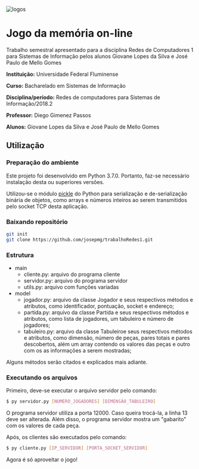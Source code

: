 ![logos](http://www.professores.uff.br/kowada/wp-content/uploads/sites/63/2017/08/UFF-IC-logos.png)
# Jogo da memória on-line
Trabalho semestral apresentado para a disciplina Redes de Computadores 1 para Sistemas de Informação pelos alunos Giovane Lopes da Silva e José Paulo de Mello Gomes

**Instituição:** Universidade Federal Fluminense

**Curso:** Bacharelado em Sistemas de Informação

**Disciplina/período:** Redes de computadores para Sistemas de Informação/2018.2

**Professor:** Diego Gimenez Passos

**Alunos:** Giovane Lopes da Silva e José Paulo de Mello Gomes

## Utilização
### Preparação do ambiente
Este projeto foi desenvolvido em Python 3.7.0. Portanto, faz-se necessário instalação desta ou superiores versões.

Utilizou-se o módulo [pickle](https://docs.python.org/3/library/pickle.html) do Python para serialização e de-serialização binária de objetos, como arrays e números inteiros ao serem transmitidos pelo socket TCP desta aplicação.
### Baixando repositório
```bash
git init
git clone https://github.com/josepmg/trabalhoRedes1.git
```
### Estrutura
- main
  - cliente.py: arquivo do programa cliente
  - servidor.py: arquivo do programa servidor
  - utils.py: arquivo com funções variadas
- model
  - jogador.py: arquivo da classe Jogador e seus respectivos métodos e atributos, como identificador, pontuação, socket e endereço;
  - partida.py: arquivo da classe Partida e seus respectivos métodos e atributos, como lista de jogadores, um tabuleiro e número de jogadores;
  - tabuleiro.py: arquivo da classe Tabuleiroe seus respectivos métodos e atributos, como dimensão, número de peças, pares totais e pares descobertos, além um array contendo os valores das peças e outro com os as informações a serem mostradas;

Alguns métodos serão citados e explicados mais adiante.

### Executando os arquivos
Primeiro, deve-se executar o arquivo servidor pelo comando:
```bash
$ py servidor.py [NUMERO_JOGADORES] [DIMENSÃO_TABULEIRO]
```
O programa servidor utiliza a porta 12000. Caso queira trocá-la, a linha 13 deve ser alterada.
Além disso, o programa servidor mostra um "gabarito" com os valores de cada peça.

Após, os clientes são executados pelo comando: 
```bash
$ py cliente.py [IP_SERVIDOR] [PORTA_SOCKET_SERVIDOR]
```

Agora é só aproveitar o jogo!
